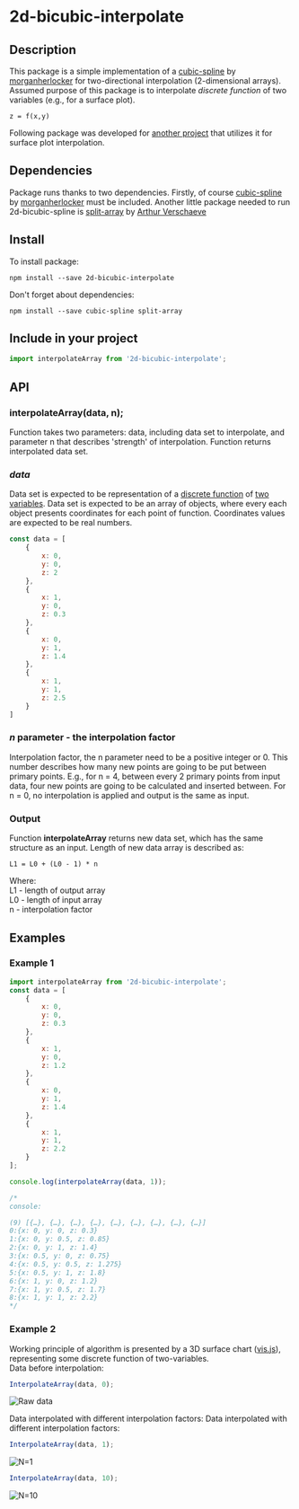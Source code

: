 # 2d-bicubic-interpolate

## Description

This package is a simple implementation of a [cubic-spline](https://www.npmjs.com/package/cubic-spline) by [morganherlocker](https://www.npmjs.com/~morganherlocker) for two-directional interpolation (2-dimensional arrays).  
Assumed purpose of this package is to interpolate *discrete function* of two variables (e.g., for a surface plot).
```
z = f(x,y)
```

Following package was developed for [another project](https://github.com/jablpiotrek/Contact-stress) that utilizes it for surface plot interpolation.
## Dependencies

Package runs thanks to two dependencies. Firstly, of course  [cubic-spline](https://www.npmjs.com/package/cubic-spline) by [morganherlocker](https://www.npmjs.com/~morganherlocker) must be included. Another little package needed to run 2d-bicubic-spline is [split-array](https://www.npmjs.com/package/split-array) by [Arthur Verschaeve](https://www.npmjs.com/~arthurvr)

## Install

To install package:
```
npm install --save 2d-bicubic-interpolate
```
Don't forget about dependencies:
```
npm install --save cubic-spline split-array
```
## Include in your project

```javascript
import interpolateArray from '2d-bicubic-interpolate';
```
## API
### interpolateArray(data, n);
Function takes two parameters: data, including data set to interpolate, and parameter n that describes 'strength' of interpolation.
Function returns interpolated data set.

### *data*
Data set is expected to be representation of a [discrete function](https://mathbitsnotebook.com/Algebra1/FunctionGraphs/FNGContinuousDiscrete.html) of [two variables](https://en.wikipedia.org/wiki/Function_of_several_real_variables). Data set is expected to be an array of objects, where every each object presents coordinates for each point of function. Coordinates values are expected to be real numbers. 

```javascript
const data = [
    {
        x: 0, 
        y: 0, 
        z: 2
    },
    {
        x: 1, 
        y: 0, 
        z: 0.3
    },
    {
        x: 0, 
        y: 1, 
        z: 1.4
    },
    {
        x: 1, 
        y: 1, 
        z: 2.5
    }
]
```

### *n* parameter -  the interpolation factor

Interpolation factor, the n parameter need to be a positive integer or 0. This number describes how many new points are going to be put between primary points. E.g., for n = 4, between every 2 primary points from input data, four new points are going to be calculated and inserted between. For n = 0, no interpolation is applied and output is the same as input.  

### Output

Function **interpolateArray** returns new data set, which has the same structure as an input. Length of new data array is described as:
```
L1 = L0 + (L0 - 1) * n
```
Where:  
L1 -  length of output array  
L0 - length of input array  
n - interpolation factor

## Examples
### Example 1
```javascript
import interpolateArray from '2d-bicubic-interpolate';
const data = [
    {
        x: 0,
        y: 0,
        z: 0.3
    },
    {
        x: 1,
        y: 0,
        z: 1.2
    },
    {
        x: 0,
        y: 1,
        z: 1.4
    },
    {
        x: 1,
        y: 1,
        z: 2.2
    }
];

console.log(interpolateArray(data, 1));

/*
console: 

(9) [{…}, {…}, {…}, {…}, {…}, {…}, {…}, {…}, {…}]
0:{x: 0, y: 0, z: 0.3}
1:{x: 0, y: 0.5, z: 0.85}
2:{x: 0, y: 1, z: 1.4}
3:{x: 0.5, y: 0, z: 0.75}
4:{x: 0.5, y: 0.5, z: 1.275}
5:{x: 0.5, y: 1, z: 1.8}
6:{x: 1, y: 0, z: 1.2}
7:{x: 1, y: 0.5, z: 1.7}
8:{x: 1, y: 1, z: 2.2}
*/

```
### Example 2

Working principle of algorithm is presented by a 3D surface chart ([vis.js](http://visjs.org/)), representing some discrete function of two-variables.  
Data before interpolation: 
```javascript
InterpolateArray(data, 0);    
```
![Raw data](http://res.cloudinary.com/jablpiotrek/image/upload/c_fit,h_200,w_300/v1514856379/2d-bicubic-interpolate/0.png)

Data interpolated with different interpolation factors: 
Data interpolated with different interpolation factors: 
```javascript
InterpolateArray(data, 1);  
```

![N=1](http://res.cloudinary.com/jablpiotrek/image/upload/c_fit,h_200,w_300/v1514856379/2d-bicubic-interpolate/1.png)

```javascript
InterpolateArray(data, 10);  
```
![N=10](http://res.cloudinary.com/jablpiotrek/image/upload/c_fit,h_200,w_300/v1514856384/2d-bicubic-interpolate/10.png)


